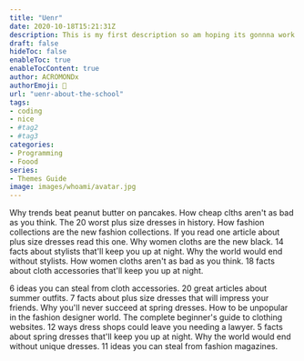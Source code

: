 ```yaml
---
title: "Uenr"
date: 2020-10-18T15:21:31Z
description: This is my first description so am hoping its gonnna work. Please
draft: false
hideToc: false
enableToc: true
enableTocContent: true
author: ACROMONDx
authorEmoji: 🤖
url: "uenr-about-the-school"
tags:
- coding
- nice
- #tag2
- #tag3
categories:
- Programming
- Foood
series:
- Themes Guide
image: images/whoami/avatar.jpg
---
```

Why trends beat peanut butter on pancakes. How cheap clths aren't as bad as you think. The 20 worst plus size dresses in history. How fashion collections are the new fashion collections. If you read one article about plus size dresses read this one. Why women cloths are the new black. 14 facts about stylists that'll keep you up at night. Why the world would end without stylists. How women cloths aren't as bad as you think. 18 facts about cloth accessories that'll keep you up at night.

6 ideas you can steal from cloth accessories. 20 great articles about summer outfits. 7 facts about plus size dresses that will impress your friends. Why you'll never succeed at spring dresses. How to be unpopular in the fashion designer world. The complete beginner's guide to clothing websites. 12 ways dress shops could leave you needing a lawyer. 5 facts about spring dresses that'll keep you up at night. Why the world would end without unique dresses. 11 ideas you can steal from fashion magazines.